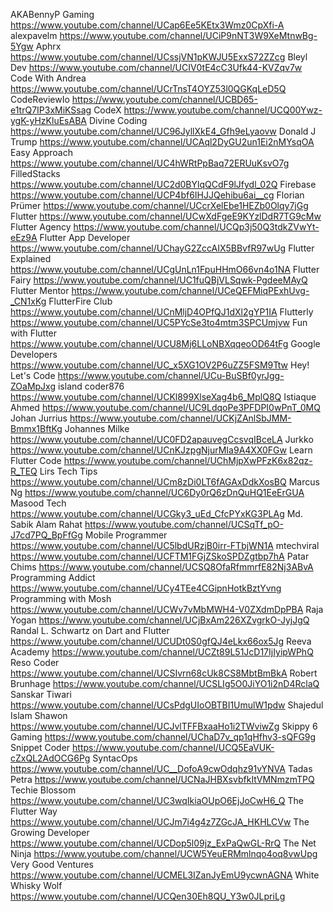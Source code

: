 AKABennyP Gaming	https://www.youtube.com/channel/UCap6Ee5KEtx3Wmz0CpXfi-A
alexpavelm	https://www.youtube.com/channel/UCiP9nNT3W9XeMtnwBg-5Ygw
Aphrx	https://www.youtube.com/channel/UCssjVN1pKWJU5ExxS72ZZcg
Bleyl Dev	https://www.youtube.com/channel/UCIV0tE4cC3Ufk44-KVZqv7w
Code With Andrea	https://www.youtube.com/channel/UCrTnsT4OYZ53l0QGKqLeD5Q
CodeReviewIo	https://www.youtube.com/channel/UCBD65-e1trQ7IP3xMiKSsag
CodeX	https://www.youtube.com/channel/UCQ00Ywz-ygK-yHzKluEsABA
Divine Coding	https://www.youtube.com/channel/UC96JyllXkE4_Gfh9eLyaovw
Donald J Trump	https://www.youtube.com/channel/UCAql2DyGU2un1Ei2nMYsqOA
Easy Approach	https://www.youtube.com/channel/UC4hWRtPpBaq72ERUuKsvO7g
FilledStacks	https://www.youtube.com/channel/UC2d0BYlqQCdF9lJfydl_02Q
Firebase	https://www.youtube.com/channel/UCP4bf6IHJJQehibu6ai__cg
Florian Prümer	https://www.youtube.com/channel/UCcrXelEbe1HEZb0Olqy7jGg
Flutter	https://www.youtube.com/channel/UCwXdFgeE9KYzlDdR7TG9cMw
Flutter Agency	https://www.youtube.com/channel/UCQp3j50Q3tdkZVwYt-eEz9A
Flutter App Developer	https://www.youtube.com/channel/UChayG2ZccAIX5BBvfR97wUg
Flutter Explained	https://www.youtube.com/channel/UCgUnLn1FpuHHmO66vn4o1NA
Flutter Fairy	https://www.youtube.com/channel/UC1fuQBjVLSqwk-PgdeeMAyQ
Flutter Mentor	https://www.youtube.com/channel/UCeQEFMiqPExhUvg-_CN1xKg
FlutterFire Club	https://www.youtube.com/channel/UCnMljD4OPfQJ1dXl2gYP1IA
Flutterly	https://www.youtube.com/channel/UC5PYcSe3to4mtm3SPCUmjvw
Fun with Flutter	https://www.youtube.com/channel/UCU8Mj6LLoNBXqqeoOD64tFg
Google Developers	https://www.youtube.com/channel/UC_x5XG1OV2P6uZZ5FSM9Ttw
Hey! Let's Code	https://www.youtube.com/channel/UCu-BuSBf0yrJgg-ZOaMpJxg
island coder876	https://www.youtube.com/channel/UCKl899XlseXag4b6_MplQ8Q
Istiaque Ahmed	https://www.youtube.com/channel/UC9LdqoPe3PFDPI0wPnT_0MQ
Johan Jurrius	https://www.youtube.com/channel/UCKjZAnlSbJMM-Bmmx1BftKg
Johannes Milke	https://www.youtube.com/channel/UC0FD2apauvegCcsvqIBceLA
Jurkko	https://www.youtube.com/channel/UCnKJzpgNjurMIa9A4XX0FGw
Learn Flutter Code	https://www.youtube.com/channel/UChMjpXwPFzK6x82qz-R_TEQ
Lirs Tech Tips	https://www.youtube.com/channel/UCm8zDi0LT6fAGAxDdkXosBQ
Marcus Ng	https://www.youtube.com/channel/UC6Dy0rQ6zDnQuHQ1EeErGUA
Masood Tech	https://www.youtube.com/channel/UCGky3_uEd_CfcPYxKG3PLAg
Md. Sabik Alam Rahat	https://www.youtube.com/channel/UCSqTf_pO-J7cd7PQ_BpFfGg
Mobile Programmer	https://www.youtube.com/channel/UC5lbdURzjB0irr-FTbjWN1A
mtechviral	https://www.youtube.com/channel/UCFTM1FGjZSkoSPDZgtbp7hA
Patar Chims	https://www.youtube.com/channel/UCSQ8OfaRfmmrfE82Nj3ABvA
Programming Addict	https://www.youtube.com/channel/UCy4TEe4CGipnHotkBztYvng
Programming with Mosh	https://www.youtube.com/channel/UCWv7vMbMWH4-V0ZXdmDpPBA
Raja Yogan	https://www.youtube.com/channel/UCjBxAm226XZvgrkO-JyjJgQ
Randal L. Schwartz on Dart and Flutter	https://www.youtube.com/channel/UCUDt0S0gfQJ4eLkx66ox5Jg
Reeva Academy	https://www.youtube.com/channel/UCZt89L51JcD17IjIyipWPhQ
Reso Coder	https://www.youtube.com/channel/UCSIvrn68cUk8CS8MbtBmBkA
Robert Brunhage	https://www.youtube.com/channel/UCSLIg5O0JiYO1i2nD4RclaQ
Sanskar Tiwari	https://www.youtube.com/channel/UCsPdgUIoOBTBI1UmulW1pdw
Shajedul Islam Shawon	https://www.youtube.com/channel/UCJvlTFFBxaaHo1i2TWviwZg
Skippy 6 Gaming	https://www.youtube.com/channel/UChaD7v_qp1qHfhv3-sQFG9g
Snippet Coder	https://www.youtube.com/channel/UCQ5EaVUK-cZxQL2AdOCG6Pg
SyntacOps	https://www.youtube.com/channel/UC__DofoA9cwOdqhz91vYNVA
Tadas Petra	https://www.youtube.com/channel/UCNaJHBXsvbfkItVMNmzmTPQ
Techie Blossom	https://www.youtube.com/channel/UC3wqIkiaOUpO6EjJoCwH6_Q
The Flutter Way	https://www.youtube.com/channel/UCJm7i4g4z7ZGcJA_HKHLCVw
The Growing Developer	https://www.youtube.com/channel/UCDop5l09jz_ExPaQwGL-RrQ
The Net Ninja	https://www.youtube.com/channel/UCW5YeuERMmlnqo4oq8vwUpg
Very Good Ventures	https://www.youtube.com/channel/UCMEL3IZanJyEmU9ycwnAGNA
White Whisky Wolf	https://www.youtube.com/channel/UCQen30Eh8QU_Y3w0JLpriLg
